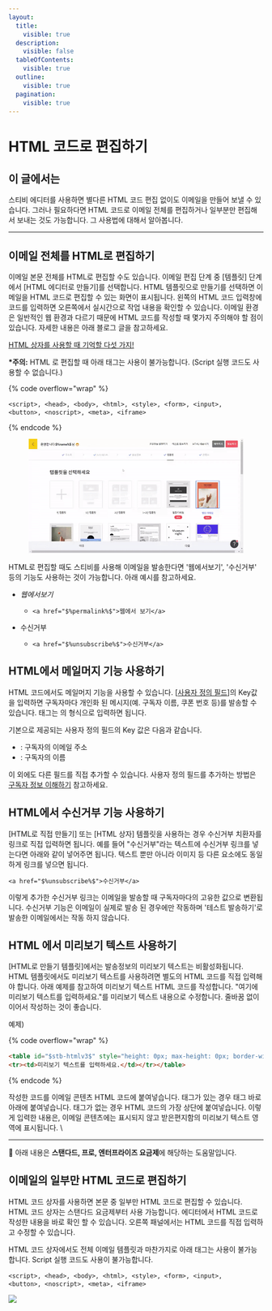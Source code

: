```yaml
---
layout:
  title:
    visible: true
  description:
    visible: false
  tableOfContents:
    visible: true
  outline:
    visible: true
  pagination:
    visible: true
---
```


# HTML 코드로 편집하기

## 이 글에서는 <a href="#h_183ecaf6df" id="h_183ecaf6df"></a>

스티비 에디터를 사용하면 별다른 HTML 코드 편집 없이도 이메일을 만들어 보낼 수 있습니다. 그러나 필요하다면 HTML 코드로 이메일 전체를 편집하거나 일부분만 편집해서 보내는 것도 가능합니다. 그 사용법에 대해서 알아봅니다.

***

## 이메일 전체를 HTML로 편집하기 <a href="#h_183ecaf6df" id="h_183ecaf6df"></a>

이메일 본문 전체를 HTML로 편집할 수도 있습니다. 이메일 편집 단계 중 \[템플릿] 단계에서 \[HTML 에디터로 만들기]를 선택합니다. HTML 템플릿으로 만들기를 선택하면 이메일을 HTML 코드로 편집할 수 있는 화면이 표시됩니다. 왼쪽의 HTML 코드 입력창에 코드를 입력하면 오른쪽에서 실시간으로 작업 내용을 확인할 수 있습니다. 이메일 환경은 일반적인 웹 환경과 다르기 때문에 HTML 코드를 작성할 때 몇가지 주의해야 할 점이 있습니다. 자세한 내용은 아래 블로그 글을 참고하세요.

[HTML 상자를 사용할 때 기억할 다섯 가지!](https://blog.stibee.com/html-%EC%83%81%EC%9E%90%EB%A5%BC-%EC%82%AC%EC%9A%A9%ED%95%A0-%EB%95%8C-%EA%B8%B0%EC%96%B5%ED%95%A0-%EB%8B%A4%EC%84%AF-%EA%B0%80%EC%A7%80-64a5530761e4)

**\*주의:** HTML 로 편집할 때 아래 태그는 사용이 불가능합니다. (Script 실행 코드도 사용할 수 없습니다.)

{% code overflow="wrap" %}
```
<script>, <head>, <body>, <html>, <style>, <form>, <input>, 
<button>, <noscript>, <meta>, <iframe>
```
{% endcode %}

<figure><img src="../../.gitbook/assets/HTML 템플릿으로 편집하기.gif" alt=""><figcaption></figcaption></figure>



HTML로 편집할 때도 스티비를 사용해 이메일을 발송한다면 '웹에서보기', '수신거부' 등의 기능도 사용하는 것이 가능합니다. 아래 예시를 참고하세요.

* _웹에서보기_
  * ```
    <a href="$%permalink%$">웹에서 보기</a>
    ```
* 수신거부
  * ```
    <a href="$%unsubscribe%$">수신거부</a>
    ```



## HTML에서 메일머지 기능 사용하기

HTML 코드에서도 메일머지 기능을 사용할 수 있습니다. \[[사용자 정의 필드](../../list/adding-managing-subscriber/understanding-subscriber-info.md)]의 Key값을 입력하면 구독자마다 개인화 된 메시지(예. 구독자 이름, 쿠폰 번호 등)를 발송할 수 있습니다. 태그는 $%key%$의 형식으로 입력하면 됩니다.

기본으로 제공되는 사용자 정의 필드의 Key 값은 다음과 같습니다.

* $%email%$: 구독자의 이메일 주소
* $%name%$: 구독자의 이름

이 외에도 다른 필드를 직접 추가할 수 있습니다. 사용자 정의 필드를 추가하는 방법은 [구독자 정보 이해하기](../../list/adding-managing-subscriber/understanding-subscriber-info.md) 참고하세요.



## HTML에서 수신거부 기능 사용하기 <a href="#unsubscribe" id="unsubscribe"></a>

\[HTML로 직접 만들기] 또는 \[HTML 상자] 템플릿을 사용하는 경우 수신거부 치환자를 링크로 직접 입력하면 됩니다.  예를 들어 "수신거부"라는 텍스트에 수신거부 링크를 넣는다면 아래와 같이 넣어주면 됩니다. 텍스트 뿐만 아니라 이미지 등 다른 요소에도 동일하게 링크를 넣으면 됩니다.

```
<a href="$%unsubscribe%$">수신거부</a>
```

이렇게 추가한 수신거부 링크는 이메일을 발송할 때 구독자마다의 고유한 값으로 변환됩니다. 수신거부 기능은 이메일이 실제로 발송 된 경우에만 작동하며 '테스트 발송하기'로 발송한 이메일에서는 작동 하지 않습니다.



## HTML 에서 미리보기 텍스트 사용하기 <a href="#preview-text" id="preview-text"></a>

\[HTML로 만들기 템플릿]에서는 발송정보의 미리보기 텍스트는 비활성화됩니다. HTML 템플릿에서도 미리보기 텍스트를 사용하려면 별도의 HTML 코드를 직접 입력해야 합니다. 아래 예제를 참고하여 미리보기 텍스트 HTML 코드를 작성합니다. "여기에 미리보기 텍스트를 입력하세요."를 미리보기 텍스트 내용으로 수정합니다. 줄바꿈 없이 이어서 작성하는 것이 좋습니다.&#x20;

예제)

{% code overflow="wrap" %}
```html
<table id="$stb-htmlv3$" style="height: 0px; max-height: 0px; border-width: 0px; border-color: initial; border-image: initial; visibility: hidden; line-height: 0px; font-size: 0px; overflow: hidden;display:none;">
<tr><td>미리보기 텍스트를 입력하세요.</td></tr></table>
```
{% endcode %}

작성한 코드를 이메일 콘텐츠 HTML 코드에 붙여넣습니다. 태그가 있는 경우 태그 바로 아래에 붙여넣습니다. 태그가 없는 경우 HTML 코드의 가장 상단에 붙여넣습니다. 이렇게 입력한 내용은, 이메일 콘텐츠에는 표시되지 않고 받은편지함의 미리보기 텍스트 영역에 표시됩니다. \


***

💬 아래 내용은 **스탠다드, 프로, 엔터프라이즈 요금제**에 해당하는 도움말입니다.

## 이메일의 일부만 HTML 코드로 편집하기

HTML 코드 상자를 사용하면 본문 중 일부만 HTML 코드로 편집할 수 있습니다. HTML 코드 상자는 스탠다드 요금제부터 사용 가능합니다. 에디터에서 HTML 코드로 작성한 내용을 바로 확인 할 수 있습니다. 오른쪽 패널에서는 HTML 코드를 직접 입력하고 수정할 수 있습니다.&#x20;

HTML 코드 상자에서도 전체 이메일 템플릿과 마찬가지로 아래 태그는 사용이 불가능합니다. Script 실행 코드도 사용이 불가능합니다.

```
<script>, <head>, <body>, <html>, <style>, <form>, <input>, 
<button>, <noscript>, <meta>, <iframe>
```

![](https://downloads.intercomcdn.com/i/o/400649040/dde7e3458f10d02047990535/ezgif.com-gif-maker+\(19\).gif)



